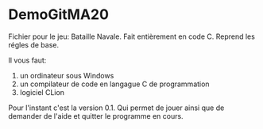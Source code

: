 # DemoGitMA20
Fichier pour le jeu: Bataille Navale.
Fait entièrement en code C.
Reprend les régles de base.

Il vous faut:
1. un ordinateur sous Windows
2. un compilateur de code en langague C de programmation 
3. logiciel CLion


Pour l'instant c'est la version 0.1.
Qui permet de jouer ainsi que de demander de l'aide
et quitter le programme en cours.